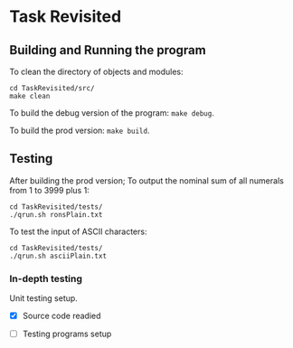 # Task Revisited

## Building and Running the program

To clean the directory of objects and modules:

```
cd TaskRevisited/src/
make clean
```

To build the debug version of the program: `make debug`.

To build the prod version: `make build`.

## Testing

After building the prod version;
To output the nominal sum of all numerals from 1 to 3999 plus 1:

```
cd TaskRevisited/tests/
./qrun.sh ronsPlain.txt
```

To test the input of ASCII characters:

```
cd TaskRevisited/tests/
./qrun.sh asciiPlain.txt
```

### In-depth testing

Unit testing setup.

- [x] Source code readied

- [ ] Testing programs setup